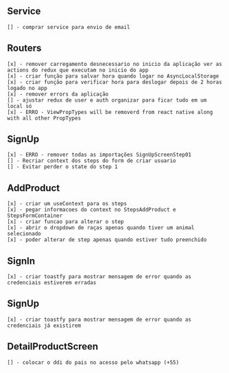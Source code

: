 ## Service

    [] - comprar service para envio de email

## Routers

    [x] - remover carregamento desnecessario no inicio da aplicação ver as actions do redux que executam no inicio do app
    [x] - criar função para salvar hora quando logar no AsyncLocalStorage
    [x] - criar função para verificar hora para deslogar depois de 2 horas logado no app
    [x] - remover errors da aplicação
    [] - ajustar redux de user e auth organizar para ficar tudo em um local só
    [x] - ERRO - ViewPropTypes will be removerd from react native along with all other PropTypes

## SignUp

    [x] - ERRO - remover todas as importações SignUpScreenStep01
    [] - Recriar context dos steps do form de criar usuario
    [] - Evitar perder o state do step 1

## AddProduct

    [x] - criar um useContext para os steps
    [x] - pegar informacoes do context no StepsAddProduct e StepsFormContainer
    [x] - criar funcao para alterar o step
    [x] - abrir o dropdown de raças apenas quando tiver um animal selecionado
    [x] - poder alterar de step apenas quando estiver tudo preenchido

## SignIn

    [x] - criar toastfy para mostrar mensagem de error quando as credenciais estiverem erradas

## SignUp

    [x] - criar toastfy para mostrar mensagem de error quando as credenciais já existirem

## DetailProductScreen

    [] - colocar o ddi do pais no acesso pelo whatsapp (+55)
